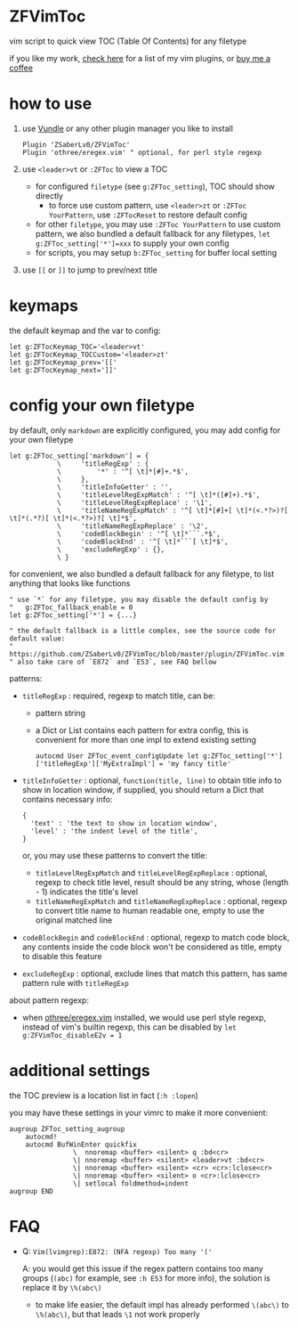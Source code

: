 # ZFVimToc

vim script to quick view TOC (Table Of Contents) for any filetype

if you like my work, [check here](https://github.com/ZSaberLv0?utf8=%E2%9C%93&tab=repositories&q=ZFVim) for a list of my vim plugins,
or [buy me a coffee](https://github.com/ZSaberLv0/ZSaberLv0)


# how to use

1. use [Vundle](https://github.com/VundleVim/Vundle.vim) or any other plugin manager you like to install

    ```
    Plugin 'ZSaberLv0/ZFVimToc'
    Plugin 'othree/eregex.vim' " optional, for perl style regexp
    ```

1. use `<leader>vt` or `:ZFToc` to view a TOC

    * for configured `filetype` (see `g:ZFToc_setting`), TOC should show directly
        * to force use custom pattern, use `<leader>zt` or `:ZFToc YourPattern`,
            use `:ZFTocReset` to restore default config
    * for other `filetype`, you may use `:ZFToc YourPattern` to use custom pattern,
        we also bundled a default fallback for any filetypes,
        `let g:ZFToc_setting['*']=xxx` to supply your own config
    * for scripts, you may setup `b:ZFToc_setting` for buffer local setting

1. use `[[` or `]]` to jump to prev/next title


# keymaps

the default keymap and the var to config:

```
let g:ZFTocKeymap_TOC='<leader>vt'
let g:ZFTocKeymap_TOCCustom='<leader>zt'
let g:ZFTocKeymap_prev='[['
let g:ZFTocKeymap_next=']]'
```


# config your own filetype

by default, only `markdown` are explicitly configured,
you may add config for your own filetype

```
let g:ZFToc_setting['markdown'] = {
            \     'titleRegExp' : {
            \         '*' : '^[ \t]*[#]+.*$',
            \     },
            \     'titleInfoGetter' : '',
            \     'titleLevelRegExpMatch' : '^[ \t]*([#]+).*$',
            \     'titleLevelRegExpReplace' : '\1',
            \     'titleNameRegExpMatch' : '^[ \t]*[#]+[ \t]*(<.*?>)?[ \t]*(.*?)[ \t]*(<.*?>)?[ \t]*$',
            \     'titleNameRegExpReplace' : '\2',
            \     'codeBlockBegin' : '^[ \t]*```.*$',
            \     'codeBlockEnd' : '^[ \t]*```[ \t]*$',
            \     'excludeRegExp' : {},
            \ }
```


for convenient, we also bundled a default fallback for any filetype, to list anything that looks like functions

```
" use `*` for any filetype, you may disable the default config by
"   g:ZFToc_fallback_enable = 0
let g:ZFToc_setting['*'] = {...}

" the default fallback is a little complex, see the source code for default value:
"   https://github.com/ZSaberLv0/ZFVimToc/blob/master/plugin/ZFVimToc.vim
" also take care of `E872` and `E53`, see FAQ bellow
```


patterns:

* `titleRegExp` : required, regexp to match title, can be:
    * pattern string
    * a Dict or List contains each pattern for extra config,
        this is convenient for more than one impl to extend existing setting

        ```
        autocmd User ZFToc_event_configUpdate let g:ZFToc_setting['*']['titleRegExp']['MyExtraImpl'] = 'my fancy title'
        ```

* `titleInfoGetter` : optional, `function(title, line)` to obtain title info to show in location window,
    if supplied, you should return a Dict that contains necessary info:

    ```
    {
      'text' : 'the text to show in location window',
      'level' : 'the indent level of the title',
    }
    ```

    or, you may use these patterns to convert the title:

    * `titleLevelRegExpMatch` and `titleLevelRegExpReplace` : optional, regexp to check title level,
        result should be any string, whose (length - 1) indicates the title's level
    * `titleNameRegExpMatch` and `titleNameRegExpReplace` : optional,
        regexp to convert title name to human readable one,
        empty to use the original matched line

* `codeBlockBegin` and `codeBlockEnd` : optional,
    regexp to match code block,
    any contents inside the code block won't be considered as title,
    empty to disable this feature
* `excludeRegExp` : optional, exclude lines that match this pattern, has same pattern rule with `titleRegExp`


about pattern regexp:

* when [othree/eregex.vim](https://github.com/othree/eregex.vim) installed,
    we would use perl style regexp,
    instead of vim's builtin regexp,
    this can be disabled by `let g:ZFVimToc_disableE2v = 1`


# additional settings

the TOC preview is a location list in fact (`:h :lopen`)

you may have these settings in your vimrc to make it more convenient:

```
augroup ZFToc_setting_augroup
    autocmd!
    autocmd BufWinEnter quickfix
                \  nnoremap <buffer> <silent> q :bd<cr>
                \| nnoremap <buffer> <silent> <leader>vt :bd<cr>
                \| nnoremap <buffer> <silent> <cr> <cr>:lclose<cr>
                \| nnoremap <buffer> <silent> o <cr>:lclose<cr>
                \| setlocal foldmethod=indent
augroup END
```

# FAQ

* Q: `Vim(lvimgrep):E872: (NFA regexp) Too many '('`

    A: you would get this issue if the regex pattern contains too many groups
        (`(abc)` for example, see `:h E53` for more info),
        the solution is replace it by `\%(abc\)`

    * to make life easier, the default impl has already performed `\(abc\)` to `\%(abc\)`,
        but that leads `\1` not work properly

